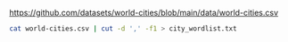 
https://github.com/datasets/world-cities/blob/main/data/world-cities.csv
```bash
cat world-cities.csv | cut -d ',' -f1 > city_wordlist.txt
```
